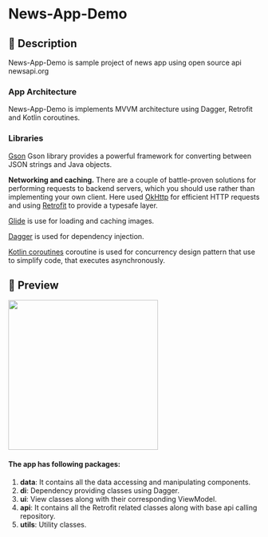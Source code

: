 # News-App-Demo

## :scroll: Description
News-App-Demo is sample project of news app using open source api newsapi.org

### App Architecture
News-App-Demo is implements MVVM architecture using Dagger, Retrofit and Kotlin coroutines. 

### Libraries

[Gson](https://code.google.com/p/google-gson/) Gson library provides a powerful framework for converting between JSON strings and Java objects. 

**Networking and caching.** There are a couple of battle-proven solutions for performing requests to backend servers, which you should use rather than implementing your own client. Here used [OkHttp](http://square.github.io/okhttp/) for efficient HTTP requests and using [Retrofit](http://square.github.io/retrofit/) to provide a typesafe layer. 

[Glide](https://github.com/bumptech/glide) is use for loading and caching images.

[Dagger](https://developer.android.com/training/dependency-injection/dagger-android) is used for dependency injection.

[Kotlin coroutines](https://developer.android.com/kotlin/coroutines) coroutine is used for concurrency design pattern that use to simplify code, that executes asynchronously.

## :camera_flash: Preview
<img src="/gif/news-app-demo.gif" width="300">

#### The app has following packages:
1. **data**: It contains all the data accessing and manipulating components.
2. **di**: Dependency providing classes using Dagger.
3. **ui**: View classes along with their corresponding ViewModel.
3. **api**: It contains all the Retrofit related classes along with base api calling repository.
4. **utils**: Utility classes.